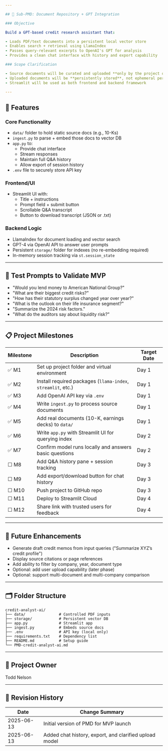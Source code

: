 ```yaml
---

## 🧩 Sub-PMD: Document Repository + GPT Integration

### Objective

Build a GPT-based credit research assistant that:

- Loads PDF/text documents into a persistent local vector store
- Enables search + retrieval using LlamaIndex
- Passes query-relevant excerpts to OpenAI's GPT for analysis
- Provides a clean chat interface with history and export capability

### Scope Clarification

- Source documents will be curated and uploaded **only by the project owner** (not end users)
- Uploaded documents will be **persistently stored**, not ephemeral per session
- Streamlit will be used as both frontend and backend framework

---
```


## 🧱 Features

### Core Functionality

- `data/` folder to hold static source docs (e.g., 10-Ks)
- `ingest.py` to parse + embed those docs to vector DB
- `app.py` to:
  - Provide chat interface
  - Stream responses
  - Maintain full Q&A history
  - Allow export of session history
- `.env` file to securely store API key

### Frontend/UI

- Streamlit UI with:
  - Title + instructions
  - Prompt field + submit button
  - Scrollable Q&A transcript
  - Button to download transcript (JSON or .txt)

### Backend Logic

- LlamaIndex for document loading and vector search
- GPT-4 via OpenAI API to answer user prompts
- Persistent `storage/` folder for indexes (no re-embedding required)
- In-memory session tracking via `st.session_state`

---

## 🧪 Test Prompts to Validate MVP

- "Would you lend money to American National Group?"
- "What are their biggest credit risks?"
- "How has their statutory surplus changed year over year?"
- "What is the outlook on their life insurance segment?"
- "Summarize the 2024 risk factors."
- "What do the auditors say about liquidity risk?"

---

## 📋 Project Milestones

| Milestone | Description                                                  | Target Date |
| --------- | ------------------------------------------------------------ | ----------- |
| ✅ M1      | Set up project folder and virtual environment                | Day 1       |
| ✅ M2      | Install required packages (`llama-index`, `streamlit`, etc.) | Day 1       |
| ✅ M3      | Add OpenAI API key via `.env`                                | Day 1       |
| ✅ M4      | Write `ingest.py` to process source documents                | Day 1       |
| ✅ M5      | Add real documents (10-K, earnings decks) to `data/`         | Day 1       |
| ✅ M6      | Write `app.py` with Streamlit UI for querying index          | Day 2       |
| ✅ M7      | Confirm model runs locally and answers basic questions       | Day 2       |
| ☐ M8      | Add Q&A history pane + session tracking                      | Day 3       |
| ☐ M9      | Add export/download button for chat history                  | Day 3       |
| ☐ M10     | Push project to GitHub repo                                  | Day 3       |
| ☐ M11     | Deploy to Streamlit Cloud                                    | Day 4       |
| ☐ M12     | Share link with trusted users for feedback                   | Day 4       |

---

## 🧠 Future Enhancements

- Generate draft credit memos from input queries ("Summarize XYZ’s credit profile")
- Display source citations or page references
- Add ability to filter by company, year, document type
- Optional: add user upload capability (later phase)
- Optional: support multi-document and multi-company comparison

---

## 🗂 Folder Structure

```
credit-analyst-ai/
├── data/               # Controlled PDF inputs
├── storage/            # Persistent vector DB
├── app.py              # Streamlit app
├── ingest.py           # Embeds source docs
├── .env                # API key (local only)
├── requirements.txt    # Dependency list
├── README.md           # Setup guide
└── PMD-credit-analyst-ai.md
```

---

## 👤 Project Owner

Todd Nelson

---

## 🔁 Revision History

| Date       | Change Summary                                         |
| ---------- | ------------------------------------------------------ |
| 2025-06-13 | Initial version of PMD for MVP launch                  |
| 2025-06-13 | Added chat history, export, and clarified upload model |

